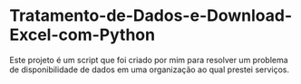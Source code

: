# Tratamento-de-Dados-e-Download-Excel-com-Python
Este projeto é um script que foi criado por mim para resolver um problema de disponibilidade de dados em uma organização ao qual prestei serviços.
